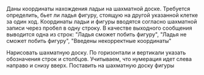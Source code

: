 Даны координаты нахождения ладьи на шахматной доске. Требуется определить, бьет ли ладья фигуру, стоящую на другой указанной клетке за один ход. Координаты ладьи и фигуры вводятся согласно шахматной записи через пробел в одну строку. В качестве выходного сообщения выводится одна из строк: "Ладья сможет побить фигуру", "Ладья не сможет побить фигуру", "Введены некорректные координаты"


Нарисовать шахматную доску. По горизонтали и вертикали указать обозначения строк и столбцов. Учитываем, что нумерация идет слева направо и снизу вверх. Поставить на шахматную доску фигуры
